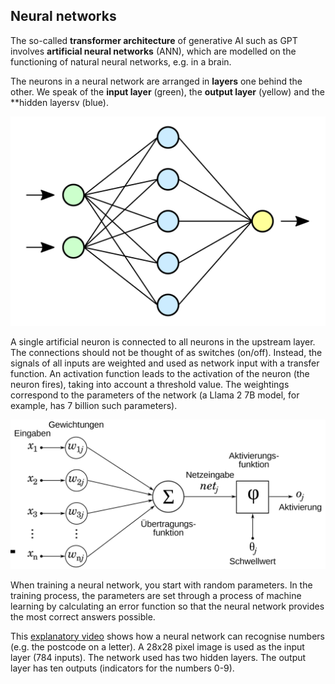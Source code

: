 ## Neural networks

The so-called **transformer architecture** of generative AI such as GPT involves **artificial neural networks** (ANN), which are modelled on the functioning of natural neural networks, e.g. in a brain.

The neurons in a neural network are arranged in **layers** one behind the other. We speak of the **input layer** (green), the **output layer** (yellow) and the **hidden layersv (blue).

![](images/neural-network.png "Simplified representation of an artificial neural network, source: Wikipedia")

A single artificial neuron is connected to all neurons in the upstream layer. The connections should not be thought of as switches (on/off). Instead, the signals of all inputs are weighted and used as network input with a transfer function. An activation function leads to the activation of the neuron (the neuron fires), taking into account a threshold value. The weightings correspond to the parameters of the network (a Llama 2 7B model, for example, has 7 billion such parameters).

![](images/kuenstliches-neuron.png "Schematic for an artificial neuron, source: Wikipedia CC BY SA 3.0")

When training a neural network, you start with random parameters. In the training process, the parameters are set through a process of machine learning by calculating an error function so that the neural network provides the most correct answers possible.

This [explanatory video](https://www.youtube.com/watch?v=aircAruvnKk) shows how a neural network can recognise numbers (e.g. the postcode on a letter). A 28x28 pixel image is used as the input layer (784 inputs). The network used has two hidden layers. The output layer has ten outputs (indicators for the numbers 0-9).
